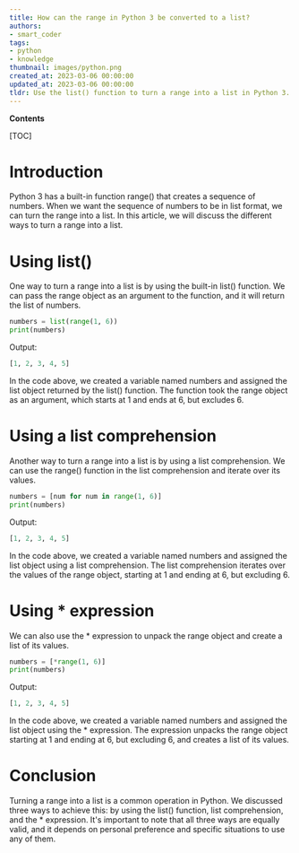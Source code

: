 ```yaml
---
title: How can the range in Python 3 be converted to a list?
authors:
- smart_coder
tags:
- python
- knowledge
thumbnail: images/python.png
created_at: 2023-03-06 00:00:00
updated_at: 2023-03-06 00:00:00
tldr: Use the list() function to turn a range into a list in Python 3.
---
```


**Contents**

[TOC]

# Introduction
Python 3 has a built-in function range() that creates a sequence of numbers. When we want the sequence of numbers to be in list format, we can turn the range into a list. In this article, we will discuss the different ways to turn a range into a list.

# Using list()
One way to turn a range into a list is by using the built-in list() function. We can pass the range object as an argument to the function, and it will return the list of numbers.

```python
numbers = list(range(1, 6))
print(numbers)
```

Output:
```python
[1, 2, 3, 4, 5]
```

In the code above, we created a variable named numbers and assigned the list object returned by the list() function. The function took the range object as an argument, which starts at 1 and ends at 6, but excludes 6.

# Using a list comprehension
Another way to turn a range into a list is by using a list comprehension. We can use the range() function in the list comprehension and iterate over its values.

```python
numbers = [num for num in range(1, 6)]
print(numbers)
```

Output:
```python
[1, 2, 3, 4, 5]
```

In the code above, we created a variable named numbers and assigned the list object using a list comprehension. The list comprehension iterates over the values of the range object, starting at 1 and ending at 6, but excluding 6.

# Using * expression
We can also use the * expression to unpack the range object and create a list of its values.

```python
numbers = [*range(1, 6)]
print(numbers)
```

Output:
```python
[1, 2, 3, 4, 5]
```

In the code above, we created a variable named numbers and assigned the list object using the * expression. The expression unpacks the range object starting at 1 and ending at 6, but excluding 6, and creates a list of its values.

# Conclusion
Turning a range into a list is a common operation in Python. We discussed three ways to achieve this: by using the list() function, list comprehension, and the * expression. It's important to note that all three ways are equally valid, and it depends on personal preference and specific situations to use any of them.
